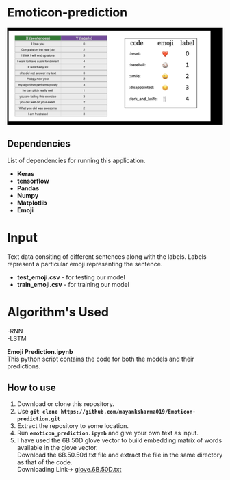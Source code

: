 # Emoticon-prediction

![Image of emoji](images/3.PNG)

## Dependencies
List of dependencies for running this application.
 * **Keras**
 * **tensorflow**
 * **Pandas**
 * **Numpy**
 * **Matplotlib**
 * **Emoji**

# Input
Text data consiting of different sentences along with the labels. Labels represent a particular emoji representing the sentence. 

- **test_emoji.csv** -  for testing our model
- **train_emoji.csv** - for training our model


# Algorithm's Used
-RNN<br>
-LSTM

**Emoji Prediction.ipynb**   
This python script contains the code for both the models and their predictions.

## How to use
1. Download or clone this repository.
2. Use  **```git clone https://github.com/mayanksharma019/Emoticon-prediction.git```**
3. Extract the repository to some location.
4. Run **```emoticon_prediction.ipynb```** and give your own text as input.
5. I have used the 6B 50D glove vector to build embedding matrix of words available in the glove vector.<br> Download the 6B.50.50d.txt file and extract the file in the same directory as that of the code.<br>
Downloading Link-> [glove.6B.50D.txt](https://www.kaggle.com/watts2/glove6b50dtxt)
